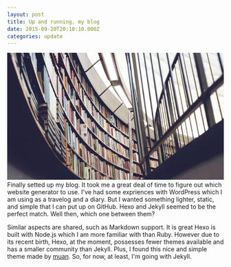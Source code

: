 ```yaml
---
layout: post
title: Up and running, my blog
date: 2015-09-20T20:10:10.000Z
categories: update
---
```

<img src="/images/fulls/03.jpg" class="fit image"> Finally setted up my blog. It took me a great deal of time to figure out which website generator to use. I've had some expriences with WordPress which I am using as a travelog and a diary. But I wanted something lighter, static, and simple that I can put up on GitHub. Hexo and Jekyll seemed to be the perfect match. Well then, which one between them?

Similar aspects are shared, such as Markdown support. It is great Hexo is built with Node.js which I am more familiar with than Ruby. However due to its recent birth, Hexo, at the moment, possesses fewer themes available and has a smaller community than Jekyll. Plus, I found this nice and simple theme made by [muan](https://github.com/muan). So, for now, at least, I'm going with Jekyll. 